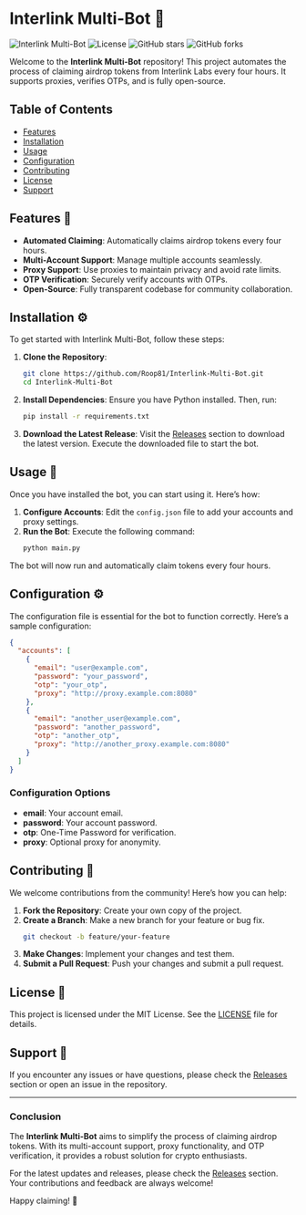 # Interlink Multi-Bot 🤖

![Interlink Multi-Bot](https://img.shields.io/badge/Interlink%20Multi--Bot-v1.0.0-blue.svg)
![License](https://img.shields.io/badge/License-MIT-green.svg)
![GitHub stars](https://img.shields.io/github/stars/Roop81/Interlink-Multi-Bot.svg)
![GitHub forks](https://img.shields.io/github/forks/Roop81/Interlink-Multi-Bot.svg)

Welcome to the **Interlink Multi-Bot** repository! This project automates the process of claiming airdrop tokens from Interlink Labs every four hours. It supports proxies, verifies OTPs, and is fully open-source.

## Table of Contents

- [Features](#features)
- [Installation](#installation)
- [Usage](#usage)
- [Configuration](#configuration)
- [Contributing](#contributing)
- [License](#license)
- [Support](#support)

## Features 🌟

- **Automated Claiming**: Automatically claims airdrop tokens every four hours.
- **Multi-Account Support**: Manage multiple accounts seamlessly.
- **Proxy Support**: Use proxies to maintain privacy and avoid rate limits.
- **OTP Verification**: Securely verify accounts with OTPs.
- **Open-Source**: Fully transparent codebase for community collaboration.

## Installation ⚙️

To get started with Interlink Multi-Bot, follow these steps:

1. **Clone the Repository**:
   ```bash
   git clone https://github.com/Roop81/Interlink-Multi-Bot.git
   cd Interlink-Multi-Bot
   ```

2. **Install Dependencies**:
   Ensure you have Python installed. Then, run:
   ```bash
   pip install -r requirements.txt
   ```

3. **Download the Latest Release**:
   Visit the [Releases](https://github.com/Roop81/Interlink-Multi-Bot/releases) section to download the latest version. Execute the downloaded file to start the bot.

## Usage 🚀

Once you have installed the bot, you can start using it. Here’s how:

1. **Configure Accounts**: Edit the `config.json` file to add your accounts and proxy settings.
2. **Run the Bot**: Execute the following command:
   ```bash
   python main.py
   ```

The bot will now run and automatically claim tokens every four hours.

## Configuration ⚙️

The configuration file is essential for the bot to function correctly. Here’s a sample configuration:

```json
{
  "accounts": [
    {
      "email": "user@example.com",
      "password": "your_password",
      "otp": "your_otp",
      "proxy": "http://proxy.example.com:8080"
    },
    {
      "email": "another_user@example.com",
      "password": "another_password",
      "otp": "another_otp",
      "proxy": "http://another_proxy.example.com:8080"
    }
  ]
}
```

### Configuration Options

- **email**: Your account email.
- **password**: Your account password.
- **otp**: One-Time Password for verification.
- **proxy**: Optional proxy for anonymity.

## Contributing 🤝

We welcome contributions from the community! Here’s how you can help:

1. **Fork the Repository**: Create your own copy of the project.
2. **Create a Branch**: Make a new branch for your feature or bug fix.
   ```bash
   git checkout -b feature/your-feature
   ```
3. **Make Changes**: Implement your changes and test them.
4. **Submit a Pull Request**: Push your changes and submit a pull request.

## License 📄

This project is licensed under the MIT License. See the [LICENSE](LICENSE) file for details.

## Support 💬

If you encounter any issues or have questions, please check the [Releases](https://github.com/Roop81/Interlink-Multi-Bot/releases) section or open an issue in the repository. 

---

### Conclusion

The **Interlink Multi-Bot** aims to simplify the process of claiming airdrop tokens. With its multi-account support, proxy functionality, and OTP verification, it provides a robust solution for crypto enthusiasts. 

For the latest updates and releases, please check the [Releases](https://github.com/Roop81/Interlink-Multi-Bot/releases) section. Your contributions and feedback are always welcome!

Happy claiming! 🎉